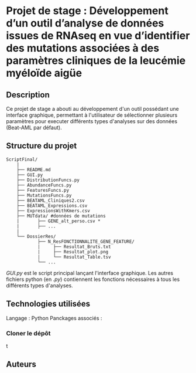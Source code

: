 # Projet de stage : Développement d’un outil d’analyse de données issues de RNAseq en vue d’identifier des mutations associées à des paramètres cliniques de la leucémie myéloïde aigüe

## Description

Ce projet de stage a abouti au développement d'un outil possédant une interface graphique, permettant à l'utilisateur de sélectionner plusieurs paramètres pour executer différents types d'analyses sur des données (Beat-AML par défaut). 


## Structure du projet

    ScriptFinal/
        |
        ├── README.md
        ├── GUI.py
        ├── DistributionFuncs.py
        ├── AbundanceFuncs.py
        ├── FeaturesFuncs.py
        ├── MutationsFuncs.py 
        ├── BEATAML_Cliniques2.csv
        ├── BEATAML_Expressions.csv
        ├── ExpressionsWithKmers.csv
        ├── MUTdata/ #données de mutations 
        |       ├── GENE_alt_perso.csv *
        |       ├── ...
        |
        └── DossierRes/
                ├── N_ResFONCTIONNALITE_GENE_FEATURE/
                |     ├── Resultat_Bruts.txt
                |     ├── Resultat_plot.png
                |     └── Resultat_Table.tsv
                └── ...

*GUI.py* est le script principal lançant l'interface graphique. Les autres fichiers python (en *.py*) contiennent les fonctions nécessaires à tous les différents types d'analyses. 

## Technologies utilisées

Langage : Python
Panckages associés : 


### Cloner le dépôt

t


## Auteurs